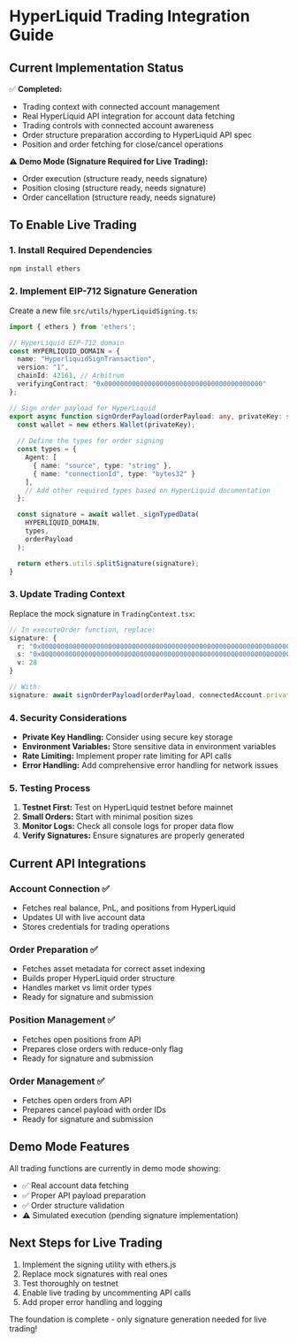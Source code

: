 # HyperLiquid Trading Integration Guide

## Current Implementation Status

✅ **Completed:**
- Trading context with connected account management
- Real HyperLiquid API integration for account data fetching
- Trading controls with connected account awareness
- Order structure preparation according to HyperLiquid API spec
- Position and order fetching for close/cancel operations

⚠️ **Demo Mode (Signature Required for Live Trading):**
- Order execution (structure ready, needs signature)
- Position closing (structure ready, needs signature)
- Order cancellation (structure ready, needs signature)

## To Enable Live Trading

### 1. Install Required Dependencies

```bash
npm install ethers
```

### 2. Implement EIP-712 Signature Generation

Create a new file `src/utils/hyperLiquidSigning.ts`:

```typescript
import { ethers } from 'ethers';

// HyperLiquid EIP-712 domain
const HYPERLIQUID_DOMAIN = {
  name: "HyperliquidSignTransaction",
  version: "1",
  chainId: 42161, // Arbitrum
  verifyingContract: "0x0000000000000000000000000000000000000000"
};

// Sign order payload for HyperLiquid
export async function signOrderPayload(orderPayload: any, privateKey: string) {
  const wallet = new ethers.Wallet(privateKey);
  
  // Define the types for order signing
  const types = {
    Agent: [
      { name: "source", type: "string" },
      { name: "connectionId", type: "bytes32" }
    ],
    // Add other required types based on HyperLiquid documentation
  };

  const signature = await wallet._signTypedData(
    HYPERLIQUID_DOMAIN,
    types,
    orderPayload
  );

  return ethers.utils.splitSignature(signature);
}
```

### 3. Update Trading Context

Replace the mock signature in `TradingContext.tsx`:

```typescript
// In executeOrder function, replace:
signature: {
  r: "0x0000000000000000000000000000000000000000000000000000000000000000",
  s: "0x0000000000000000000000000000000000000000000000000000000000000000",
  v: 28
}

// With:
signature: await signOrderPayload(orderPayload, connectedAccount.privateKey)
```

### 4. Security Considerations

- **Private Key Handling:** Consider using secure key storage
- **Environment Variables:** Store sensitive data in environment variables
- **Rate Limiting:** Implement proper rate limiting for API calls
- **Error Handling:** Add comprehensive error handling for network issues

### 5. Testing Process

1. **Testnet First:** Test on HyperLiquid testnet before mainnet
2. **Small Orders:** Start with minimal position sizes
3. **Monitor Logs:** Check all console logs for proper data flow
4. **Verify Signatures:** Ensure signatures are properly generated

## Current API Integrations

### Account Connection ✅
- Fetches real balance, PnL, and positions from HyperLiquid
- Updates UI with live account data
- Stores credentials for trading operations

### Order Preparation ✅
- Fetches asset metadata for correct asset indexing
- Builds proper HyperLiquid order structure
- Handles market vs limit order types
- Ready for signature and submission

### Position Management ✅
- Fetches open positions from API
- Prepares close orders with reduce-only flag
- Ready for signature and submission

### Order Management ✅
- Fetches open orders from API
- Prepares cancel payload with order IDs
- Ready for signature and submission

## Demo Mode Features

All trading functions are currently in demo mode showing:
- ✅ Real account data fetching
- ✅ Proper API payload preparation
- ✅ Order structure validation
- ⚠️ Simulated execution (pending signature implementation)

## Next Steps for Live Trading

1. Implement the signing utility with ethers.js
2. Replace mock signatures with real ones
3. Test thoroughly on testnet
4. Enable live trading by uncommenting API calls
5. Add proper error handling and logging

The foundation is complete - only signature generation needed for live trading!
